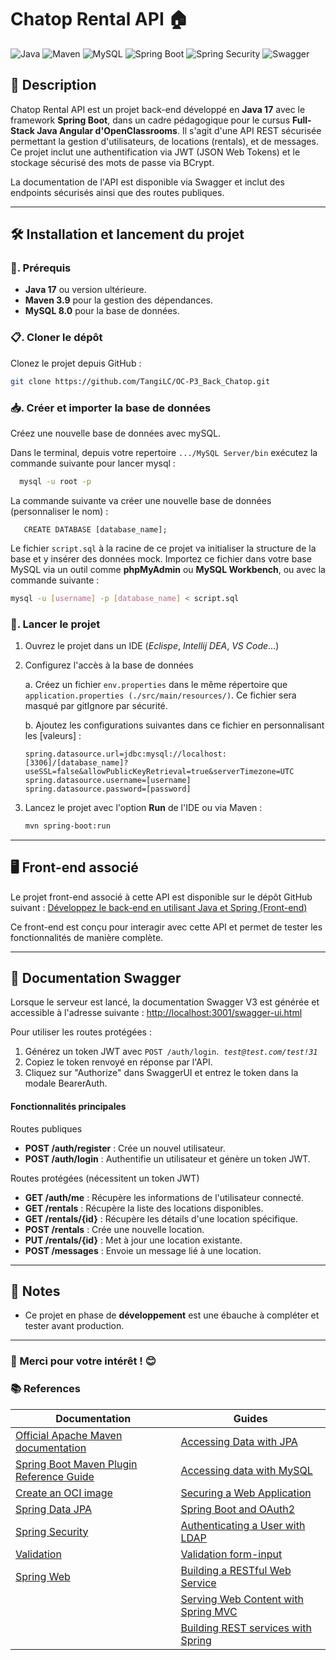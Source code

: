 
# Chatop Rental API 🏠

![Java](https://img.shields.io/badge/Java-17-%23ED8B00?style=&logo=openjdk&logoColor=orange)
![Maven](https://img.shields.io/badge/Maven-3.9.9-%23C71A36?style=&logo=apachemaven&logoColor=red)
![MySQL](https://img.shields.io/badge/MySQL-8.0-%234479A1?style=&logo=mysql&logoColor=blue)
![Spring Boot](https://img.shields.io/badge/Spring%20Boot-3.4.0-%236DB33F?style=&logo=springboot&logoColor=green)
![Spring Security](https://img.shields.io/badge/Spring%20Security-6.4.0-%236DB33F?style=&logo=spring&logoColor=green)
![Swagger](https://img.shields.io/badge/Swagger%20UI-V3-%2385EA2D?style=&logo=swagger&logoColor=green)

## 📝 Description

Chatop Rental API est un projet back-end développé en **Java 17** avec le framework **Spring Boot**, dans un cadre pédagogique pour le cursus **Full-Stack Java Angular d'OpenClassrooms**. Il s'agit d'une API REST sécurisée permettant la gestion d'utilisateurs, de locations (rentals), et de messages. Ce projet inclut une authentification via JWT (JSON Web Tokens) et le stockage sécurisé des mots de passe via BCrypt.

La documentation de l'API est disponible via Swagger et inclut des endpoints sécurisés ainsi que des routes publiques.

---

## 🛠️ Installation et lancement du projet

### 🔧. Prérequis
- **Java 17** ou version ultérieure.
- **Maven 3.9** pour la gestion des dépendances.
- **MySQL 8.0** pour la base de données.

### 📋. Cloner le dépôt
Clonez le projet depuis GitHub :
```bash
git clone https://github.com/TangiLC/OC-P3_Back_Chatop.git
```

### 📥. Créer et importer la base de données
Créez une nouvelle base de données avec mySQL.

Dans le terminal, depuis votre repertoire `.../MySQL Server/bin` exécutez la commande suivante pour lancer mysql :
 ```bash
   mysql -u root -p
```

La commande suivante va créer une nouvelle base de données (personnaliser le nom) :
```mysql
   CREATE DATABASE [database_name];
```

Le fichier `script.sql` à la racine de ce projet va initialiser la structure de la base et y insérer des données mock. Importez ce fichier dans votre base MySQL via un outil comme **phpMyAdmin** ou **MySQL Workbench**, ou avec la commande suivante :
```bash
mysql -u [username] -p [database_name] < script.sql
```


### 🚀. Lancer le projet
1. Ouvrez le projet dans un IDE (*Eclispe*, *Intellij DEA*, *VS Code*...)

2. Configurez l'accès à la base de données

    a. Créez un fichier `env.properties` dans le même répertoire que `application.properties (./src/main/resources/)`. Ce fichier sera masqué par gitIgnore par sécurité.

    b. Ajoutez les configurations suivantes dans ce fichier en personnalisant les [valeurs]  :
   ```
   spring.datasource.url=jdbc:mysql://localhost:[3306]/[database_name]?useSSL=false&allowPublicKeyRetrieval=true&serverTimezone=UTC
   spring.datasource.username=[username]
   spring.datasource.password=[password]
   ```

3. Lancez le projet avec l'option **Run** de l'IDE ou via Maven :
   ```bash
   mvn spring-boot:run
   ```

---

## 🖥️ Front-end associé

Le projet front-end associé à cette API est disponible sur le dépôt GitHub suivant :
[Développez le back-end en utilisant Java et Spring (Front-end)](https://github.com/OpenClassrooms-Student-Center/Developpez-le-back-end-en-utilisant-Java-et-Spring)

Ce front-end est conçu pour interagir avec cette API et permet de tester les fonctionnalités de manière complète.

---

## 📖 Documentation Swagger 

Lorsque le serveur est lancé, la documentation Swagger V3 est générée et accessible à l'adresse suivante :
[http://localhost:3001/swagger-ui.html](http://localhost:3001/swagger-ui.html)

Pour utiliser les routes protégées :
1. Générez un token JWT avec `POST /auth/login`. &nbsp;*`test@test.com/test!31`*
2. Copiez le token renvoyé en réponse par l'API.
3. Cliquez sur "Authorize" dans SwaggerUI et entrez le token dans la modale BearerAuth.

#### Fonctionnalités principales

Routes publiques
- **POST /auth/register** : Crée un nouvel utilisateur.
- **POST /auth/login** : Authentifie un utilisateur et génère un token JWT.

Routes protégées (nécessitent un token JWT)
- **GET /auth/me** : Récupère les informations de l'utilisateur connecté.
- **GET /rentals** : Récupère la liste des locations disponibles.
- **GET /rentals/{id}** : Récupère les détails d'une location spécifique.
- **POST /rentals** : Crée une nouvelle location.
- **PUT /rentals/{id}** : Met à jour une location existante.
- **POST /messages** : Envoie un message lié à une location.

---

## 📣 Notes

- Ce projet en phase de **développement** est une ébauche à compléter et tester avant production.

---

### 🏡 Merci pour votre intérêt ! 😊


### 📚 References

| Documentation | Guides |
|-----------------------|-----------------------|
| [Official Apache Maven documentation](https://maven.apache.org/guides/index.html) | [Accessing Data with JPA](https://spring.io/guides/gs/accessing-data-jpa/) |
| [Spring Boot Maven Plugin Reference Guide](https://docs.spring.io/spring-boot/3.4.0/maven-plugin) | [Accessing data with MySQL](https://spring.io/guides/gs/accessing-data-mysql/) |
| [Create an OCI image](https://docs.spring.io/spring-boot/3.4.0/maven-plugin/build-image.html) | [Securing a Web Application](https://spring.io/guides/gs/securing-web/) |
| [Spring Data JPA](https://docs.spring.io/spring-boot/3.4.0/reference/data/sql.html#data.sql.jpa-and-spring-data) | [Spring Boot and OAuth2](https://spring.io/guides/tutorials/spring-boot-oauth2/) |
| [Spring Security](https://docs.spring.io/spring-boot/3.4.0/reference/web/spring-security.html) | [Authenticating a User with LDAP](https://spring.io/guides/gs/authenticating-ldap/) |
| [Validation](https://docs.spring.io/spring-boot/3.4.0/reference/io/validation.html) | [Validation form-input](https://spring.io/guides/gs/validating-form-input/) |
| [Spring Web](https://docs.spring.io/spring-boot/3.4.0/reference/web/servlet.html) | [Building a RESTful Web Service](https://spring.io/guides/gs/rest-service/)|
| | [Serving Web Content with Spring MVC](https://spring.io/guides/gs/serving-web-content/) |
| | [Building REST services with Spring](https://spring.io/guides/tutorials/rest/) |


